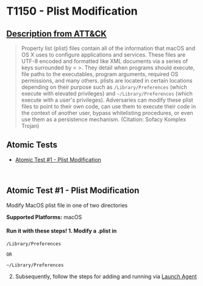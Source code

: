 # T1150 - Plist Modification
## [Description from ATT&CK](https://attack.mitre.org/wiki/Technique/T1150)
<blockquote>Property list (plist) files contain all of the information that macOS and OS X uses to configure applications and services. These files are UTF-8 encoded and formatted like XML documents via a series of keys surrounded by < >. They detail when programs should execute, file paths to the executables, program arguments, required OS permissions, and many others. plists are located in certain locations depending on their purpose such as <code>/Library/Preferences</code> (which execute with elevated privileges) and <code>~/Library/Preferences</code> (which execute with a user's privileges). 
Adversaries can modify these plist files to point to their own code, can use them to execute their code in the context of another user, bypass whitelisting procedures, or even use them as a persistence mechanism. (Citation: Sofacy Komplex Trojan)</blockquote>

## Atomic Tests

- [Atomic Test #1 - Plist Modification](#atomic-test-1---plist-modification)


<br/>

## Atomic Test #1 - Plist Modification
Modify MacOS plist file in one of two directories

**Supported Platforms:** macOS


#### Run it with these steps! 1. Modify a .plist in

    /Library/Preferences

    OR

    ~/Library/Preferences

2. Subsequently, follow the steps for adding and running via [Launch Agent](Persistence/Launch_Agent.md)







<br/>
